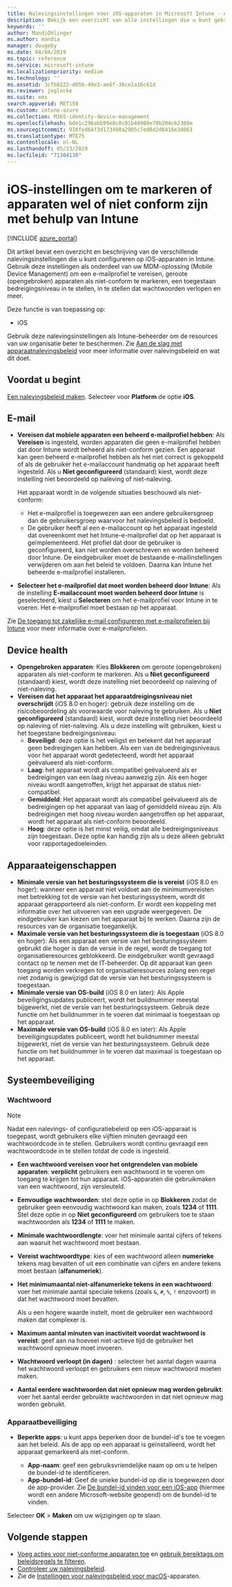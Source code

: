 ```yaml
---
title: Nalevingsinstellingen voor iOS-apparaten in Microsoft Intune - Azure | Microsoft Docs
description: Bekijk een overzicht van alle instellingen die u kunt gebruiken bij het instellen van naleving voor uw iOS-apparaten in Microsoft Intune. Een e-mailprofiel vereisen, controleren op opengebroken of geroote apparaten, de toegestane minimum- en maximumversie van het besturingssysteem instellen, wachtwoordbeperkingen instellen, waaronder wachtwoordlengte en de inactiviteit van apparaten, apps beperken en meer.
keywords: ''
author: MandiOhlinger
ms.author: mandia
manager: dougeby
ms.date: 04/04/2019
ms.topic: reference
ms.service: microsoft-intune
ms.localizationpriority: medium
ms.technology: ''
ms.assetid: 3cfb8222-d05b-49e3-ae6f-36ce1a16c61d
ms.reviewer: joglocke
ms.suite: ems
search.appverid: MET150
ms.custom: intune-azure
ms.collection: M365-identity-device-management
ms.openlocfilehash: bde1c296abb99e8c0c81b44908e78b204c62388e
ms.sourcegitcommit: 916fed64f3d173498a2905c7ed8d2d6416e34061
ms.translationtype: MTE75
ms.contentlocale: nl-NL
ms.lasthandoff: 05/23/2019
ms.locfileid: "71304130"
---
```

# <a name="ios-settings-to-mark-devices-as-compliant-or-not-compliant-using-intune"></a>iOS-instellingen om te markeren of apparaten wel of niet conform zijn met behulp van Intune

[!INCLUDE [azure_portal](./includes/azure_portal.md)]

Dit artikel bevat een overzicht en beschrijving van de verschillende nalevingsinstellingen die u kunt configureren op iOS-apparaten in Intune. Gebruik deze instellingen als onderdeel van uw MDM-oplossing (Mobile Device Management) om een e-mailprofiel te vereisen, geroote (opengebroken) apparaten als niet-conform te markeren, een toegestaan bedreigingsniveau in te stellen, in te stellen dat wachtwoorden verlopen en meer.

Deze functie is van toepassing op:

- iOS

Gebruik deze nalevingsinstellingen als Intune-beheerder om de resources van uw organisatie beter te beschermen. Zie [Aan de slag met apparaatnalevingsbeleid](device-compliance-get-started.md) voor meer informatie over nalevingsbeleid en wat dit doet.

## <a name="before-you-begin"></a>Voordat u begint

[Een nalevingsbeleid maken](create-compliance-policy.md#create-the-policy). Selecteer voor **Platform** de optie **iOS**.

## <a name="email"></a>E-mail

- **Vereisen dat mobiele apparaten een beheerd e-mailprofiel hebben**: Als **Vereisen** is ingesteld, worden apparaten die geen e-mailprofiel hebben dat door Intune wordt beheerd als niet-conform gezien. Een apparaat kan geen beheerd e-mailprofiel hebben als het niet correct is gekoppeld of als de gebruiker het e-mailaccount handmatig op het apparaat heeft ingesteld. Als u **Niet geconfigureerd** (standaard) kiest, wordt deze instelling niet beoordeeld op naleving of niet-naleving.

  Het apparaat wordt in de volgende situaties beschouwd als niet-conform:

  - Het e-mailprofiel is toegewezen aan een andere gebruikersgroep dan de gebruikersgroep waarvoor het nalevingsbeleid is bedoeld.
  - De gebruiker heeft al een e-mailaccount op het apparaat ingesteld dat overeenkomt met het Intune-e-mailprofiel dat op het apparaat is geïmplementeerd. Het profiel dat door de gebruiker is geconfigureerd, kan niet worden overschreven en worden beheerd door Intune. De eindgebruiker moet de bestaande e-mailinstellingen verwijderen om aan het beleid te voldoen. Daarna kan Intune het beheerde e-mailprofiel installeren.

- **Selecteer het e-mailprofiel dat moet worden beheerd door Intune**: Als de instelling **E-mailaccount moet worden beheerd door Intune** is geselecteerd, kiest u **Selecteren** om het e-mailprofiel voor Intune in te voeren. Het e-mailprofiel moet bestaan op het apparaat.

Zie [De toegang tot zakelijke e-mail configureren met e-mailprofielen bij Intune](email-settings-configure.md) voor meer informatie over e-mailprofielen.

## <a name="device-health"></a>Device health

- **Opengebroken apparaten**: Kies **Blokkeren** om geroote (opengebroken) apparaten als niet-conform te markeren. Als u **Niet geconfigureerd** (standaard) kiest, wordt deze instelling niet beoordeeld op naleving of niet-naleving.
- **Vereisen dat het apparaat het apparaatdreigingsniveau niet overschrijdt** (iOS 8.0 en hoger): gebruik deze instelling om de risicobeoordeling als voorwaarde voor naleving te gebruiken. Als u **Niet geconfigureerd** (standaard) kiest, wordt deze instelling niet beoordeeld op naleving of niet-naleving. Als u deze instelling wilt gebruiken, kiest u het toegestane bedreigingsniveau:
  - **Beveiligd**: deze optie is het veiligst en betekent dat het apparaat geen bedreigingen kan hebben. Als een van de bedreigingsniveaus voor het apparaat wordt gedetecteerd, wordt het apparaat geëvalueerd als niet-conform.
  - **Laag**: het apparaat wordt als compatibel geëvalueerd als er bedreigingen van een laag niveau aanwezig zijn. Als een hoger niveau wordt aangetroffen, krijgt het apparaat de status niet-compatibel.
  - **Gemiddeld**: Het apparaat wordt als compatibel geëvalueerd als de bedreigingen op het apparaat van laag of gemiddeld niveau zijn. Als bedreigingen met hoog niveau worden aangetroffen op het apparaat, wordt het apparaat als niet-conform beoordeeld.
  - **Hoog**: deze optie is het minst veilig, omdat alle bedreigingsniveaus zijn toegestaan. Deze optie kan handig zijn als u deze alleen gebruikt voor rapportagedoeleinden.

## <a name="device-properties"></a>Apparaateigenschappen

- **Minimale versie van het besturingssysteem die is vereist** (iOS 8.0 en hoger): wanneer een apparaat niet voldoet aan de minimumvereisten met betrekking tot de versie van het besturingssysteem, wordt dit apparaat gerapporteerd als niet-conform. Er wordt een koppeling met informatie over het uitvoeren van een upgrade weergegeven. De eindgebruiker kan kiezen om het apparaat bij te werken. Daarna zijn de resources van de organisatie toegankelijk.
- **Maximale versie van het besturingssysteem die is toegestaan** (iOS 8.0 en hoger): Als een apparaat een versie van het besturingssysteem gebruikt die hoger is dan de versie in de regel, wordt de toegang tot organisatieresources geblokkeerd. De eindgebruiker wordt gevraagd contact op te nemen met de IT-beheerder. Op dit apparaat kan geen toegang worden verkregen tot organisatieresources zolang een regel niet zodanig is gewijzigd dat de versie van het besturingssysteem is toegestaan.
- **Minimale versie van OS-build** (iOS 8.0 en later): Als Apple beveiligingsupdates publiceert, wordt het buildnummer meestal bijgewerkt, niet de versie van het besturingssysteem. Gebruik deze functie om het buildnummer in te voeren dat minimaal is toegestaan op het apparaat.
- **Maximale versie van OS-build** (iOS 8.0 en later): Als Apple beveiligingsupdates publiceert, wordt het buildnummer meestal bijgewerkt, niet de versie van het besturingssysteem. Gebruik deze functie om het buildnummer in te voeren dat maximaal is toegestaan op het apparaat.

## <a name="system-security"></a>Systeembeveiliging

### <a name="password"></a>Wachtwoord

> [!NOTE]
> Nadat een nalevings- of configuratiebeleid op een iOS-apparaat is toegepast, wordt gebruikers elke vijftien minuten gevraagd een wachtwoordcode in te stellen. Gebruikers wordt continu gevraagd een wachtwoordcode in te stellen totdat de code is ingesteld.

- **Een wachtwoord vereisen voor het ontgrendelen van mobiele apparaten**: **verplicht** gebruikers een wachtwoord in te voeren om toegang te krijgen tot hun apparaat. iOS-apparaten die gebruikmaken van een wachtwoord, zijn versleuteld.
- **Eenvoudige wachtwoorden**: stel deze optie in op **Blokkeren** zodat de gebruiker geen eenvoudig wachtwoord kan maken, zoals **1234** of **1111**. Stel deze optie in op **Niet geconfigureerd** om gebruikers toe te staan wachtwoorden als **1234** of **1111** te maken.
- **Minimale wachtwoordlengte**: voer het minimale aantal cijfers of tekens aan waaruit het wachtwoord moet bestaan.
- **Vereist wachtwoordtype**: kies of een wachtwoord alleen **numerieke** tekens mag bevatten of uit een combinatie van cijfers en andere tekens moet bestaan (**alfanumeriek**).
- **Het minimumaantal niet-alfanumerieke tekens in een wachtwoord**: voer het minimale aantal speciale tekens (zoals `&`, `#`, `%`, `!` enzovoort) in dat het wachtwoord moet bevatten.

    Als u een hogere waarde instelt, moet de gebruiker een wachtwoord maken dat complexer is.

- **Maximum aantal minuten van inactiviteit voordat wachtwoord is vereist**: geef aan na hoeveel niet-actieve tijd de gebruiker het wachtwoord opnieuw moet invoeren.
- **Wachtwoord verloopt (in dagen)** : selecteer het aantal dagen waarna het wachtwoord verloopt en gebruikers een nieuw wachtwoord moeten maken.
- **Aantal eerdere wachtwoorden dat niet opnieuw mag worden gebruikt**: voer het aantal eerder gebruikte wachtwoorden in dat niet opnieuw mag worden gebruikt.

### <a name="device-security"></a>Apparaatbeveiliging

- **Beperkte apps**: u kunt apps beperken door de bundel-id's toe te voegen aan het beleid. Als de app op een apparaat is geïnstalleerd, wordt het apparaat gemarkeerd als niet-conform.

  - **App-naam**: geef een gebruiksvriendelijke naam op om u te helpen de bundel-id te identificeren.
  - **App-bundel-id**: Geef de unieke bundel-id op die is toegewezen door de app-provider. Zie [De bundel-id vinden voor een iOS-app](https://support.microsoft.com/help/4294074/how-to-find-the-bundle-id-for-an-ios-app) (hiermee wordt een andere Microsoft-website geopend) om de bundel-id te vinden.  

Selecteer **OK** > **Maken** om uw wijzigingen op te slaan.

## <a name="next-steps"></a>Volgende stappen

- [Voeg acties voor niet-conforme apparaten toe](actions-for-noncompliance.md) en [gebruik bereiktags om beleidsregels te filteren](scope-tags.md).
- [Controleer uw nalevingsbeleid](compliance-policy-monitor.md).
- Zie de [Instellingen voor nalevingsbeleid voor macOS](compliance-policy-create-mac-os.md)-apparaten.

